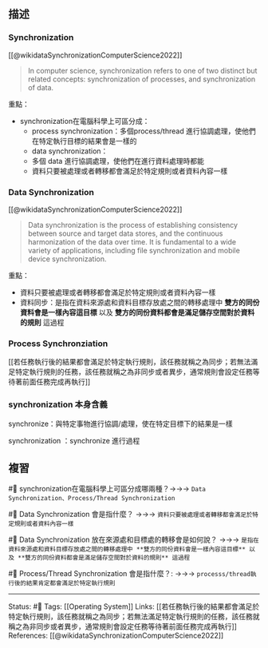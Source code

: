 
## 描述


### Synchronization 
[[@wikidataSynchronizationComputerScience2022]]
> In computer science, synchronization refers to one of two distinct but related concepts: synchronization of processes, and synchronization of data.

重點：
- synchronization在電腦科學上可區分成：
	- process synchronization：多個process/thread 進行協調處理，使他們在特定執行目標的結果會是一樣的
	- data synchronization：
	- 多個 data 進行協調處理，使他們在進行資料處理時都能
	- 資料只要被處理或者轉移都會滿足於特定規則或者資料內容一樣




###  Data Synchronization
[[@wikidataSynchronizationComputerScience2022]]
> Data synchronization is the process of establishing consistency between source and target data stores, and the continuous harmonization of the data over time. It is fundamental to a wide variety of applications, including file synchronization and mobile device synchronization.

重點：
- 資料只要被處理或者轉移都會滿足於特定規則或者資料內容一樣
- 資料同步：是指在資料來源處和資料目標存放處之間的轉移處理中 **雙方的同份資料會是一樣內容這目標** 以及 **雙方的同份資料都會是滿足儲存空間對於資料的規則** 這過程


### Process Synchronziation
[[若任務執行後的結果都會滿足於特定執行規則，該任務就稱之為同步；若無法滿足特定執行規則的任務，該任務就稱之為非同步或者異步，通常規則會設定任務等待著前面任務完成再執行]]

### synchronization 本身含義

synchronize：與特定事物進行協調/處理，使在特定目標下的結果是一樣

synchronization ：synchronize 進行過程


## 複習


#🧠 synchronization在電腦科學上可區分成哪兩種？->->-> `Data Synchronization、Process/Thread Synchronization`

#🧠 Data Synchronization 會是指什麼？ ->->-> `資料只要被處理或者轉移都會滿足於特定規則或者資料內容一樣`

#🧠 Data Synchronization 放在來源處和目標處的轉移會是如何說？ ->->-> `是指在資料來源處和資料目標存放處之間的轉移處理中 **雙方的同份資料會是一樣內容這目標** 以及 **雙方的同份資料都會是滿足儲存空間對於資料的規則** 這過程`

#🧠 Process/Thread Synchronization 會是指什麼？: ->->-> `processs/thread執行後的結果肯定都會滿足於特定執行規則`


---
Status: #🌱 
Tags:
[[Operating System]]
Links:
[[若任務執行後的結果都會滿足於特定執行規則，該任務就稱之為同步；若無法滿足特定執行規則的任務，該任務就稱之為非同步或者異步，通常規則會設定任務等待著前面任務完成再執行]]
References:
[[@wikidataSynchronizationComputerScience2022]]